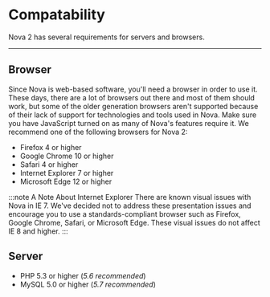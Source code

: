 # Compatability

Nova 2 has several requirements for servers and browsers.

---

## Browser

Since Nova is web-based software, you'll need a browser in order to use it. These days, there are a lot of browsers out there and most of them should work, but some of the older generation browsers aren't supported because of their lack of support for technologies and tools used in Nova. Make sure you have JavaScript turned on as many of Nova's features require it. We recommend one of the following browsers for Nova 2:

- Firefox 4 or higher
- Google Chrome 10 or higher
- Safari 4 or higher
- Internet Explorer 7 or higher
- Microsoft Edge 12 or higher

:::note A Note About Internet Explorer
There are known visual issues with Nova in IE 7. We've decided not to address these presentation issues and encourage you to use a standards-compliant browser such as Firefox, Google Chrome, Safari, or Microsoft Edge. These visual issues do not affect IE 8 and higher.
:::

## Server

- PHP 5.3 or higher (_5.6 recommended_)
- MySQL 5.0 or higher (_5.7 recommended_)
